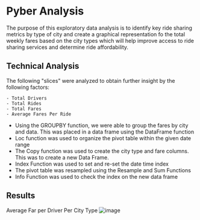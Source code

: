 # Pyber Analysis
The purpose of this exploratory data analysis is to identify key ride sharing metrics by type of city 
and create a graphical representation fo the total weekly fares based on the city types which will help 
improve access to ride sharing services and determine ride affordability.

## Technical Analysis

The following "slices" were analyzed to obtain further insight by the following factors:

    - Total Drivers
    - Total Rides
    - Total Fares
    - Average Fares Per Ride

- Using the GROUPBY function, we were able to group the fares by city and data.  This was placed in a data frame using the DataFrame function
- Loc function was used to organize the pivot table within the given date range
- The Copy function was used to create the city type and fare columns.  This was to create a new Data Frame.
- Index Function was used to set and re-set the date time index
- The pivot table was resampled using the Resample and Sum Functions
- Info Function was used to check the index on the new data frame

## Results

Average Far per Driver Per City Type
![image](https://user-images.githubusercontent.com/8845050/168445116-1327bd19-eb58-4f7d-8ac2-1a5805374f17.png)

